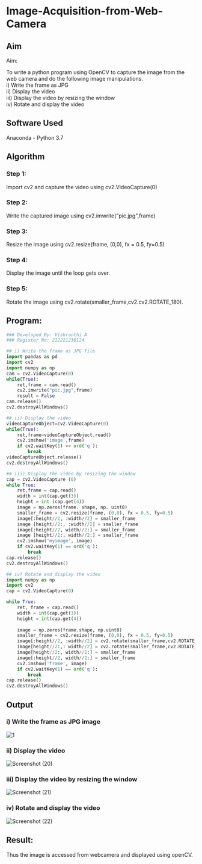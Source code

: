 # Image-Acquisition-from-Web-Camera
## Aim
 
Aim:
 
To write a python program using OpenCV to capture the image from the web camera and do the following image manipulations.<br>
i) Write the frame as JPG <br>
ii) Display the video <br>
iii) Display the video by resizing the window <br>
iv) Rotate and display the video

## Software Used
Anaconda - Python 3.7
## Algorithm
### Step 1:
Import cv2 and capture the video using cv2.VideoCapture(0)
<br>

### Step 2:
Write the captured image using cv2.imwrite("pic.jpg",frame)
<br>

### Step 3:
Resize the image using cv2.resize(frame, (0,0), fx = 0.5, fy=0.5)
<br>

### Step 4:
Display the image until the loop gets over.
<br>

### Step 5:
Rotate the image using cv2.rotate(smaller_frame,cv2.cv2.ROTATE_180).
<br>

## Program:
``` Python
### Developed By: Vishranthi A
### Register No: 212221230124

## i) Write the frame as JPG file
import pandas as pd
import cv2
import numpy as np
cam = cv2.VideoCapture(0)
while(True):
    ret,frame = cam.read()
    cv2.imwrite("pic.jpg",frame)
    result = False
cam.release()
cv2.destroyAllWindows()

## ii) Display the video
videoCaptureObject=cv2.VideoCapture(0)
while(True):
    ret,frame=videoCaptureObject.read()
    cv2.imshow('image',frame)
    if cv2.waitKey(1) == ord('q'):
        break
videoCaptureObject.release()
cv2.destroyAllWindows()

## iii) Display the video by resizing the window
cap = cv2.VideoCapture (0)
while True:
    ret,frame = cap.read()
    width = int(cap.get(3))
    height = int (cap.get(4)) 
    image = np.zeros(frame. shape, np. uint8)
    smaller_frame = cv2.resize(frame, (0,0), fx = 0.5, fy=0.5)
    image[:height//2, :width//2] = smaller_frame
    image [height//2:, :width//2] = smaller_frame 
    image[:height//2, width//2:] = smaller_frame
    image [height//2:, width//2:] = smaller_frame
    cv2.imshow('myimage', image)
    if cv2.waitKey(1) == ord('q'):
        break
cap.release()
cv2.destroyAllWindows()

## iv) Rotate and display the video
import numpy as np
import cv2
cap = cv2.VideoCapture(0)

while True:
    ret, frame = cap.read()
    width = int(cap.get(3))
    height = int(cap.get(4))
    
    image = np.zeros(frame.shape, np.uint8)
    smaller_frame = cv2.resize(frame, (0,0), fx = 0.5, fy=0.5)
    image[:height//2, :width//2] = cv2.rotate(smaller_frame,cv2.ROTATE_180)
    image[height//2:,: width//2] = cv2.rotate(smaller_frame,cv2.ROTATE_180)
    image[height//2:, width//2:] = smaller_frame
    image[:height//2, width//2:] = smaller_frame
    cv2.imshow('frame', image)
    if cv2.waitKey(1) == ord('q'):
        break
cap.release()
cv2.destroyAllWindows()

```
## Output

### i) Write the frame as JPG image
![1](https://user-images.githubusercontent.com/93427278/226400896-41dfd160-8b9b-466b-b2b9-b22271277890.png)

### ii) Display the video
![Screenshot (20)](https://user-images.githubusercontent.com/93427278/226401159-048134ce-dcfa-4326-8082-339674b33080.png)


### iii) Display the video by resizing the window

![Screenshot (21)](https://user-images.githubusercontent.com/93427278/226401180-2ea030ce-6333-4a46-bd18-ad5a47274f9c.png)


### iv) Rotate and display the video
![Screenshot (22)](https://user-images.githubusercontent.com/93427278/226401267-3346a0de-7898-4ea9-84d5-4dc40dbf14e6.png)


## Result:
Thus the image is accessed from webcamera and displayed using openCV.
